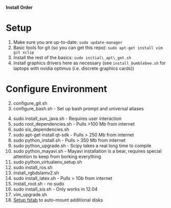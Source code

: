 **Install Order**

# Setup
1. Make sure you are up-to-date: `sudo update-manager`
1. Basic tools for git (so you can get this repo):
   `sudo apt-get install vim git xclip`
1. Install the rest of the basics: `sudo initial\_apt\_get.sh`
1. Install graphics drivers here as necessary (see `install_bumblebee.sh` for 
   laptops with nvidia optimus (i.e. discrete graphics cards))
# Configure Environment
2. configure\_git.sh
3. configure\_bash.sh - Set up bash prompt and universal aliases
<!-- Requires some user input - required for LBL network -->
4. sudo install\_sun\_java.sh - Requires user interaction
6. sudo root\_dependencies.sh - Pulls >100 Mb from internet
7. sudo sis\_dependencies.sh <!-- ONLY FOR 12.04 -->
8. sudo apt-get install qt-sdk - Pulls > 250 Mb from internet
9. sudo python\_install.sh - Pulls > 350 Mb from internet
10. sudo python\_upgrade.sh - Scipy takes a real long time to compile
10. sudo python\_mayavi.sh - Mayavi installation is a bear, requires special 
                             attention to keep from borking everything
10. sudo python\_virtualenv\_setup.sh
11. sudo install\_ros.sh
11. install\_rgbdslamv2.sh
12. sudo install\_latex.sh - Pulls > 1Gb from internet
13. install\_root.sh - no sudo
13. sudo install\_sis.sh - Only works in 12.04
14. vim\_upgrade.sh
15. [Setup fstab](https://gist.github.com/rossbar/c7bb5c6e0f18631b30fe) to
    auto-mount additional disks
